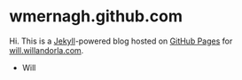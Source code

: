 # wmernagh.github.com

Hi. This is a [Jekyll](http://github.com/mojombo/jekyll)-powered blog hosted on [GitHub Pages](http://pages.github.com/) for [will.willandorla.com](http://will.willandorla.com). 

- Will
